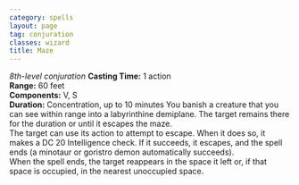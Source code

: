 ```yaml
---
category: spells
layout: page
tag: conjuration
classes: wizard
title: Maze 
---
```

_8th-level conjuration_ 
**Casting Time:** 1 action    
**Range:** 60 feet    
**Components:** V, S    
**Duration:** Concentration, up to 10 minutes 
You banish a creature that you can see within range into a labyrinthine demiplane. The target remains there for the duration or until it escapes the maze.    
The target can use its action to attempt to escape. When it does so, it makes a DC 20 Intelligence check. If it succeeds, it escapes, and the spell ends (a minotaur or goristro demon automatically succeeds).    
When the spell ends, the target reappears in the space it left or, if that space is occupied, in the nearest unoccupied space. 